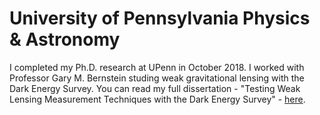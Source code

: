 University of Pennsylvania Physics & Astronomy
======
I completed my Ph.D. research at UPenn in October 2018. I worked with Professor Gary M. Bernstein studing weak gravitational lensing with the Dark Energy Survey.
You can read my full dissertation - "Testing Weak Lensing Measurement Techniques with the Dark Energy Survey" - [here](ckrawiec.github.io/files/CKrawiecDissertation.pdf).
